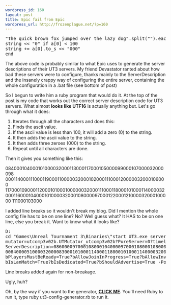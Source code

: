 ```yaml
--- 
wordpress_id: 160
layout: post
title: Epic fail from Epic
wordpress_url: http://frozenplague.net/?p=160
---
```

<pre lang="ruby">"The quick brown fox jumped over the lazy dog".split("").each do |a|
string &lt;&lt; "0" if a[0] &lt; 100
string += a[0].to_s &lt;&lt; "000"
end</pre>
The above code is probably similar to what Epic uses to generate the server descriptions of their UT3 servers. My friend Devastator ranted about how bad these servers were to configure, thanks mainly to the ServerDescription and the insanely crappy way of configuring the entire server, containing the whole configuration in a .bat file (see bottom of post)

So I begun to write him a ruby program that would do it. At the top of the post is my code that works out the correct server description code for UT3 servers. What almost <strong>looks like UTF16</strong> is actually anything but. Let's go through what it does:
<ol>
	<li>Iterates through all the characters and does this:</li>
	<li>Finds the ascii value.</li>
	<li>If the ascii value is less than 100, it will add a zero (0) to the string.</li>
	<li>It then adds the ascii value to the string.</li>
	<li>It then adds three zeroes (000) to the string.</li>
	<li>Repeat until all characters are done.</li>
</ol>
Then it gives you something like this:

084000104000101000032000113000117000105000099000107000032000098
000114000111000119000110000032000102000111000120000032000106000
117000109000112000101000100000032000111000118000101000114000032
000116000104000101000032000108000097000122000121000032000100000
111000103000

I added line breaks so it wouldn't break my blog. Did I mention the whole config file has to be on one line? No? Well guess what? It HAS to be on one line, else you break it. Want to know what it looks like?
<pre>D:
cd "Games\Unreal Tournament 3\Binaries\"start UT3.exe server DM-Deck?Game=UTGame.UTDuelGame?GameMode=0?minnetplayers=2?maxplayers=2?
mutator=utcomp3v02b.UTMutator_utcomp3v02b?PureServer=0?timelimit=10?goalscore=0?
ServerDescription=08600009700010800010400009700010800010800009700003200008500
0084000051000032000083000101000114000118000101000114000032000049000?
bPlayersMustBeReady=True?bAllowJoinInProgress=True?bAllowInvites=False?bUsesPresence=False?
bIsLanMatch=True?bIsDedicated=True?bShouldAdvertise=True -Port=7777 -nohomedir -unattended</pre>
Line breaks added again for non-breakage.

Ugly, huh?

Oh, by the way if you want to the generator, <strong><a title="UT3 Config Generator" href="http://frozenplague.net/files/ut3-config-generator.rb">CLICK ME</a>. </strong>You'll need Ruby to run it, type <span class='term'>ruby ut3-config-generator.rb</span> to run it.
